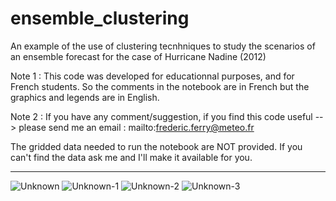 # ensemble_clustering

An example of the use of clustering tecnhniques to study the scenarios of an ensemble forecast for the case of Hurricane Nadine (2012)

Note 1 : This code was developed for educationnal purposes, and for French students. So the comments in the notebook are in French but the graphics and legends are in English.

Note 2 : If you have any comment/suggestion, if you find this code useful --> please send me an email : mailto:frederic.ferry@meteo.fr

The gridded data needed to run the notebook are NOT provided. If you can't find the data ask me and I'll make it available for you.

--------------------------------------------------------------------------------------------------------------------------------------------------

![Unknown](https://user-images.githubusercontent.com/76565450/162592169-6103d8ba-4684-47b3-84f7-666c34a9bb43.png)
![Unknown-1](https://user-images.githubusercontent.com/76565450/162592170-6e6fc668-fa95-42f8-956f-ec307513766f.png)
![Unknown-2](https://user-images.githubusercontent.com/76565450/162592172-29a8a6ed-a780-4ab5-8ed5-98ee04552770.png)
![Unknown-3](https://user-images.githubusercontent.com/76565450/162592174-d37215e9-044a-4b7f-adff-0506313352d5.png)

